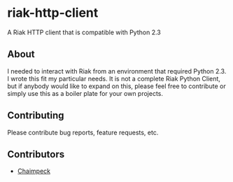 riak-http-client
================

A Riak HTTP client that is compatible with Python 2.3

## About

I needed to interact with Riak from an environment that required Python 2.3. I wrote this fit my particular needs. It is not a complete Riak Python Client, but if anybody would like to expand on this, please feel free to contribute or simply use this as a boiler plate for your own projects.

## Contributing

Please contribute bug reports, feature requests, etc.

## Contributors

* [Chaimpeck](https://github.com/chaimpeck)
